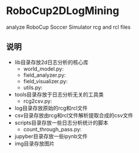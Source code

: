 # RoboCup2DLogMining
analyze RoboCup Soccer Simulator rcg and rcl files

## 说明
 - lib目录存放2d日志分析的核心库  
    - world_model.py:
    - field_analyzer.py:
    - field_visualizer.py:
    - utils.py:
 - tools目录存放于日志分析无关的工具类  
    - rcg2csv.py:
 - log目录存放原始的rcg和rcl文件  
 - csv目录存放由rcg和rcl文件解析提取合成的csv文件  
 - scripts目录存放一些日志分析统计的脚本  
    - count_through_pass.py:
 - jupyber目录存放一些ipynb文件  
 - img目录存放图片  
